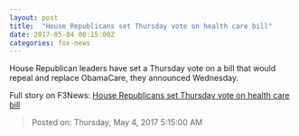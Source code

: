 ```yaml
---
layout: post
title:  "House Republicans set Thursday vote on health care bill"
date: 2017-05-04 00:15:00Z
categories: fox-news
---
```


House Republican leaders have set a Thursday vote on a bill that would repeal and replace ObamaCare, they announced Wednesday.


Full story on F3News: [House Republicans set Thursday vote on health care bill](http://www.f3nws.com/n/ZG3RdE)

> Posted on: Thursday, May 4, 2017 5:15:00 AM
